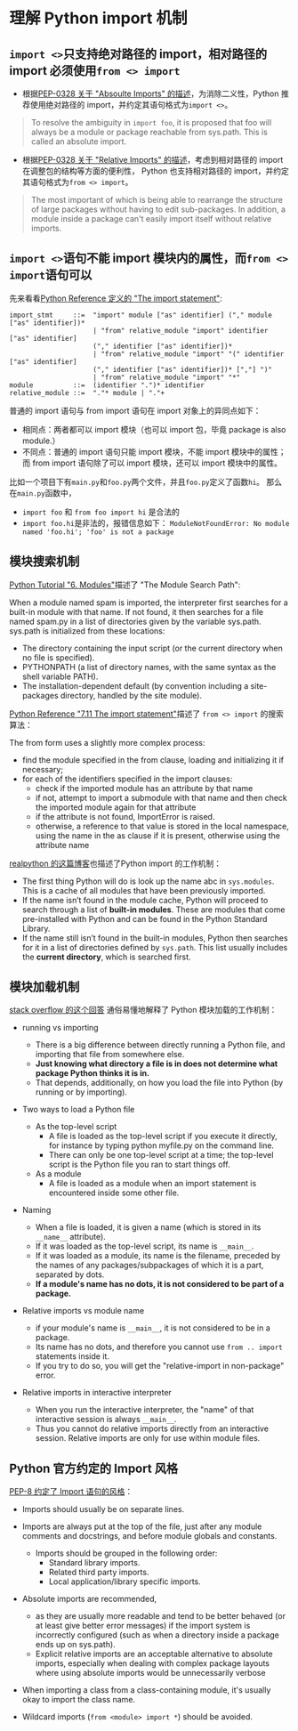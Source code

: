 # 理解 Python import 机制

## `import <>`只支持绝对路径的 import，相对路径的 import 必须使用`from <> import`

- 根据[PEP-0328 关于 "Absoulte Imports" 的描述][1]，为消除二义性，Python 推荐使用绝对路径的 import，并约定其语句格式为`import <>`。

> To resolve the ambiguity in `import foo`,
> it is proposed that foo will always be a module or package reachable from sys.path. This is called an absolute import.

- 根据[PEP-0328 关于 "Relative Imports" 的描述][2]，考虑到相对路径的 import 在调整包的结构等方面的便利性，
  Python 也支持相对路径的 import，并约定其语句格式为`from <> import`。

> The most important of which is being able to rearrange the structure of large packages without having to edit sub-packages.
> In addition, a module inside a package can't easily import itself without relative imports.

## `import <>`语句不能 import 模块内的属性，而`from <> import`语句可以

先来看看[Python Reference 定义的 "The import statement"][3]:

```
import_stmt     ::=  "import" module ["as" identifier] ("," module ["as" identifier])*
                     | "from" relative_module "import" identifier ["as" identifier]
                     ("," identifier ["as" identifier])*
                     | "from" relative_module "import" "(" identifier ["as" identifier]
                     ("," identifier ["as" identifier])* [","] ")"
                     | "from" relative_module "import" "*"
module          ::=  (identifier ".")* identifier
relative_module ::=  "."* module | "."+
```

普通的 import 语句与 from import 语句在 import 对象上的异同点如下：

- 相同点：两者都可以 import 模块（也可以 import 包，毕竟 package is also module.）
- 不同点：普通的 import 语句只能 import 模块，不能 import 模块中的属性；
  而 from import 语句除了可以 import 模块，还可以 import 模块中的属性。

比如一个项目下有`main.py`和`foo.py`两个文件，并且`foo.py`定义了函数`hi`。
那么在`main.py`函数中，

- `import foo` 和 `from foo import hi` 是合法的
- `import foo.hi`是非法的，报错信息如下：
  `ModuleNotFoundError: No module named 'foo.hi'; 'foo' is not a package`

## 模块搜索机制

[Python Tutorial "6. Modules"][5]描述了 "The Module Search Path":

When a module named spam is imported, the interpreter first searches for a built-in module with that name.
If not found, it then searches for a file named spam.py in a list of directories given by the variable sys.path.
sys.path is initialized from these locations:

- The directory containing the input script (or the current directory when no file is specified).
- PYTHONPATH (a list of directory names, with the same syntax as the shell variable PATH).
- The installation-dependent default (by convention including a site-packages directory, handled by the site module).

[Python Reference "7.11 The import statement"][3]描述了 `from <> import` 的搜索算法：

The from form uses a slightly more complex process:

- find the module specified in the from clause, loading and initializing it if necessary;
- for each of the identifiers specified in the import clauses:
  - check if the imported module has an attribute by that name
  - if not, attempt to import a submodule with that name and then check the imported module again for that attribute
  - if the attribute is not found, ImportError is raised.
  - otherwise, a reference to that value is stored in the local namespace,
    using the name in the as clause if it is present, otherwise using the attribute name

[realpython 的这篇博客][6]也描述了Python import 的工作机制：

- The first thing Python will do is look up the name abc in `sys.modules`.
  This is a cache of all modules that have been previously imported.
- If the name isn’t found in the module cache, Python will proceed to search through a list of **built-in modules**.
  These are modules that come pre-installed with Python and can be found in the Python Standard Library.
- If the name still isn’t found in the built-in modules, Python then searches for it in a list of directories defined by `sys.path`.
  This list usually includes the **current directory**, which is searched first.

## 模块加载机制

[stack overflow 的这个回答][7] 通俗易懂地解释了 Python 模块加载的工作机制：

- running vs importing
  - There is a big difference between directly running a Python file, and importing that file from somewhere else.
  - **Just knowing what directory a file is in does not determine what package Python thinks it is in.**
  - That depends, additionally, on how you load the file into Python (by running or by importing).

- Two ways to load a Python file
  - As the top-level script
    - A file is loaded as the top-level script if you execute it directly, for instance by typing python myfile.py on the command line.
    - There can only be one top-level script at a time; the top-level script is the Python file you ran to start things off.
  - As a module
    - A file is loaded as a module when an import statement is encountered inside some other file.

- Naming
  - When a file is loaded, it is given a name (which is stored in its `__name__` attribute).
  - If it was loaded as the top-level script, its name is `__main__`.
  - If it was loaded as a module, its name is the filename, preceded by the names of any packages/subpackages of which it is a part, separated by dots.
  - **If a module's name has no dots, it is not considered to be part of a package.**

- Relative imports vs module name
  - if your module's name is `__main__`, it is not considered to be in a package.
  - Its name has no dots, and therefore you cannot use `from .. import` statements inside it.
  - If you try to do so, you will get the "relative-import in non-package" error.

- Relative imports in interactive interpreter
  - When you run the interactive interpreter, the "name" of that interactive session is always `__main__`.
  - Thus you cannot do relative imports directly from an interactive session. Relative imports are only for use within module files.

## Python 官方约定的 Import 风格

[PEP-8 约定了 Import 语句的风格][4]：

- Imports should usually be on separate lines.
- Imports are always put at the top of the file, just after any module comments and docstrings, and before module globals and constants.
  - Imports should be grouped in the following order:
    - Standard library imports.
    - Related third party imports.
    - Local application/library specific imports.
- Absolute imports are recommended,
  - as they are usually more readable and
  tend to be better behaved (or at least give better error messages) if the import system is incorrectly configured
  (such as when a directory inside a package ends up on sys.path).
  - Explicit relative imports are an acceptable alternative to absolute imports,
    especially when dealing with complex package layouts where using absolute imports would be unnecessarily verbose
- When importing a class from a class-containing module, it's usually okay to import the class name.
- Wildcard imports (`from <module> import *`) should be avoided.

  [1]: https://www.python.org/dev/peps/pep-0328/#rationale-for-absolute-imports
  [2]: https://www.python.org/dev/peps/pep-0328/#rationale-for-relative-imports
  [3]: https://docs.python.org/3/reference/simple_stmts.html#the-import-statement
  [4]: https://www.python.org/dev/peps/pep-0008/#imports
  [5]: https://docs.python.org/3/tutorial/modules.html#the-module-search-path
  [6]: https://realpython.com/absolute-vs-relative-python-imports/#how-imports-work
  [7]: https://stackoverflow.com/a/14132912/11467929

